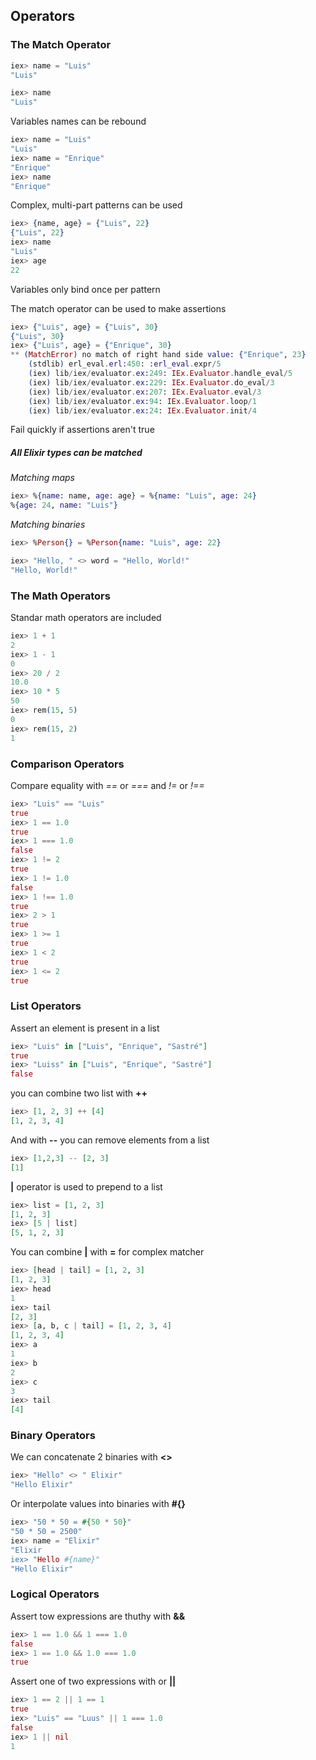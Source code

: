 ## Operators

### The Match Operator

```elixir
iex> name = "Luis"
"Luis"

iex> name
"Luis"
```

Variables names can be rebound

```elixir
iex> name = "Luis"
"Luis"
iex> name = "Enrique"
"Enrique"
iex> name
"Enrique"
```

Complex, multi-part patterns can be used

```elixir
iex> {name, age} = {"Luis", 22}
{"Luis", 22}
iex> name
"Luis"
iex> age
22
```

Variables only bind once per pattern

The match operator can be used to make assertions

```elixir
iex> {"Luis", age} = {"Luis", 30}
{"Luis", 30}
iex> {"Luis", age} = {"Enrique", 30}
** (MatchError) no match of right hand side value: {"Enrique", 23}
    (stdlib) erl_eval.erl:450: :erl_eval.expr/5
    (iex) lib/iex/evaluator.ex:249: IEx.Evaluator.handle_eval/5
    (iex) lib/iex/evaluator.ex:229: IEx.Evaluator.do_eval/3
    (iex) lib/iex/evaluator.ex:207: IEx.Evaluator.eval/3
    (iex) lib/iex/evaluator.ex:94: IEx.Evaluator.loop/1
    (iex) lib/iex/evaluator.ex:24: IEx.Evaluator.init/4
```

Fail quickly if assertions aren't true

##### All Elixir types can be matched

_Matching maps_
```elixir
iex> %{name: name, age: age} = %{name: "Luis", age: 24}
%{age: 24, name: "Luis"}
```
_Matching binaries_
```elixir
iex> %Person{} = %Person{name: "Luis", age: 22}

iex> "Hello, " <> word = "Hello, World!"
"Hello, World!"
```

### The Math Operators
Standar math operators are included
```elixir
iex> 1 + 1
2
iex> 1 - 1
0
iex> 20 / 2
10.0
iex> 10 * 5
50
iex> rem(15, 5)
0
iex> rem(15, 2)
1
```

### Comparison Operators
Compare equality with _==_ or _===_ and _!=_ or _!==_

```elixir
iex> "Luis" == "Luis"
true
iex> 1 == 1.0
true
iex> 1 === 1.0
false
iex> 1 != 2
true
iex> 1 != 1.0
false
iex> 1 !== 1.0
true
iex> 2 > 1
true
iex> 1 >= 1
true
iex> 1 < 2
true
iex> 1 <= 2
true
```

### List Operators
Assert an element is present in a list
```elixir
iex> "Luis" in ["Luis", "Enrique", "Sastré"]
true
iex> "Luiss" in ["Luis", "Enrique", "Sastré"]
false
```

you can combine two list with **++** 
```elixir
iex> [1, 2, 3] ++ [4]
[1, 2, 3, 4]
```
And with **--** you can remove elements from a list
```elixir
iex> [1,2,3] -- [2, 3]
[1]
```
**|** operator is used to prepend to a list
```elixir
iex> list = [1, 2, 3]
[1, 2, 3]
iex> [5 | list]
[5, 1, 2, 3]
```
You can combine **|** with **=** for complex matcher
```elixir
iex> [head | tail] = [1, 2, 3]
[1, 2, 3]
iex> head
1
iex> tail
[2, 3]
iex> [a, b, c | tail] = [1, 2, 3, 4]
[1, 2, 3, 4]
iex> a
1
iex> b
2
iex> c
3
iex> tail
[4]
```

### Binary Operators
We can concatenate 2 binaries with **<>**
```elixir
iex> "Hello" <> " Elixir"
"Hello Elixir"
```

Or interpolate values into binaries with **#{}**
```elixir
iex> "50 * 50 = #{50 * 50}"
"50 * 50 = 2500"
iex> name = "Elixir"
"Elixir
iex> "Hello #{name}"
"Hello Elixir"
```

### Logical Operators
Assert tow expressions are thuthy with **&&**
```elixir
iex> 1 == 1.0 && 1 === 1.0 
false
iex> 1 == 1.0 && 1.0 === 1.0
true
```
Assert one of two expressions with or **||**
```elixir
iex> 1 == 2 || 1 == 1
true
iex> "Luis" == "Luus" || 1 === 1.0
false
iex> 1 || nil
1
```







